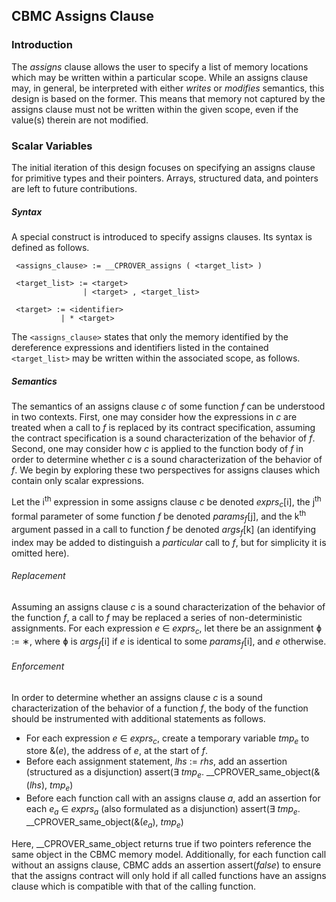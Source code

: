 ## CBMC Assigns Clause


### Introduction
The _assigns_ clause allows the user to specify a list of memory
locations which may be written within a particular scope. While an assigns
clause may, in general, be interpreted with either _writes_ or _modifies_
semantics, this design is based on the former.  This means that memory not
captured by the assigns clause must not be written within the given scope, even
if the value(s) therein are not modified.


### Scalar Variables
The initial iteration of this design focuses on specifying an assigns clause for
primitive types and their pointers. Arrays, structured data, and pointers are
left to future contributions.


##### Syntax
A special construct is introduced to specify assigns clauses. Its syntax is
defined as follows.

```
 <assigns_clause> := __CPROVER_assigns ( <target_list> )
```
```
 <target_list> := <target>
                | <target> , <target_list>
```
```
 <target> := <identifier>
           | * <target>
```


The `<assigns_clause>` states that only the memory identified by the dereference
expressions and identifiers listed in the contained `<target_list>` may be
written within the associated scope, as follows.


##### Semantics
The semantics of an assigns clause *c* of some function *f* can be understood in
two contexts. First, one may consider how the expressions in *c* are treated
when a call to *f* is replaced by its contract specification, assuming the
contract specification is a sound characterization of the behavior of *f*.
Second, one may consider how *c* is applied to the function body of *f* in order
to determine whether *c* is a sound characterization of the behavior of *f*. We
begin by exploring these two perspectives for assigns clauses which contain only
scalar expressions.

Let the i<sup>th</sup> expression in some assigns clause *c* be denoted
*exprs*<sub>*c*</sub>[i], the j<sup>th</sup> formal parameter of some function
*f* be denoted *params*<sub>*f*</sub>[j], and the k<sup>th</sup> argument passed
in a call to function *f* be denoted *args*<sub>*f*</sub>[k] (an identifying
index may be added to distinguish a *particular* call to *f*, but for simplicity
it is omitted here).


###### Replacement
Assuming an assigns clause *c* is a sound characterization of the behavior of
the function *f*, a call  to *f* may be replaced a series of non-deterministic
assignments. For each expression *e* &#8712; *exprs*<sub>*c*</sub>, let there be
an assignment &#632; := &#8727;, where &#632; is *args*<sub>*f*</sub>[i] if *e*
is identical to some *params*<sub>*f*</sub>[i], and *e* otherwise.


###### Enforcement
In order to determine whether an assigns clause *c* is a sound characterization
of the behavior of a function *f*, the body of the function should be
instrumented with additional statements as follows.

- For each expression *e* &#8712; *exprs*<sub>*c*</sub>, create a temporary
  variable *tmp*<sub>*e*</sub> to store \&(*e*), the address of *e*, at the
start of *f*.
- Before each assignment statement, *lhs* := *rhs*, add an assertion (structured
  as a disjunction)
assert(&#8707; *tmp*<sub>*e*</sub>. \_\_CPROVER\_same\_object(\&(*lhs*),
*tmp*<sub>*e*</sub>)
- Before each function call with an assigns clause *a*, add an assertion for
  each *e*<sub>*a*</sub> &#8712; *exprs*<sub>*a*</sub> (also formulated as a
disjunction)
assert(&#8707; *tmp*<sub>*e*</sub>.
\_\_CPROVER\_same\_object(\&(*e*<sub>*a*</sub>), *tmp*<sub>*e*</sub>)

Here, \_\_CPROVER\_same\_object returns true if two pointers
reference the same object in the CBMC memory model. Additionally, for each
function call without an assigns clause, CBMC adds an assertion assert(*false*)
to ensure that the assigns contract will only hold if all called functions
have an assigns clause which is compatible with that of the calling function.
